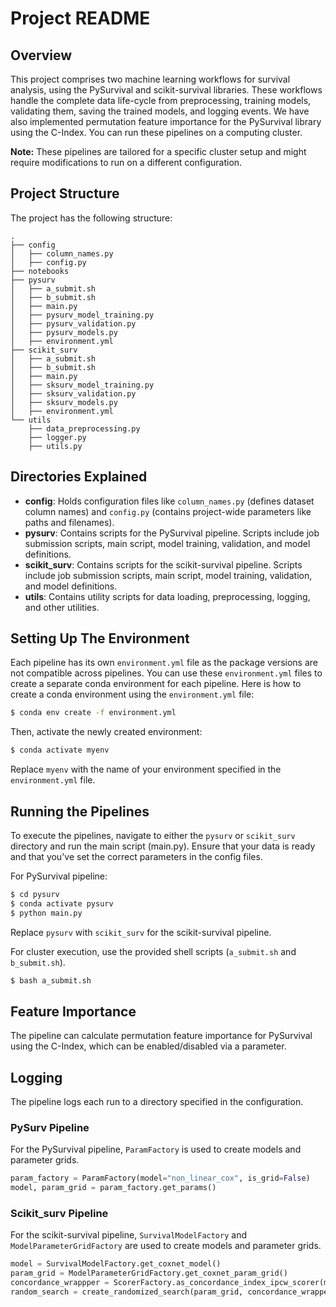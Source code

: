 # Project README

## Overview

This project comprises two machine learning workflows for survival analysis, using the PySurvival and scikit-survival libraries. These workflows handle the complete data life-cycle from preprocessing, training models, validating them, saving the trained models, and logging events. We have also implemented permutation feature importance for the PySurvival library using the C-Index. You can run these pipelines on a computing cluster.

**Note:** These pipelines are tailored for a specific cluster setup and might require modifications to run on a different configuration.

## Project Structure

The project has the following structure:

```
.
├── config
│   ├── column_names.py
│   ├── config.py
├── notebooks
├── pysurv
│   ├── a_submit.sh
│   ├── b_submit.sh
│   ├── main.py
│   ├── pysurv_model_training.py
│   ├── pysurv_validation.py
│   ├── pysurv_models.py
│   ├── environment.yml
├── scikit_surv
│   ├── a_submit.sh
│   ├── b_submit.sh
│   ├── main.py
│   ├── sksurv_model_training.py
│   ├── sksurv_validation.py
│   ├── sksurv_models.py
│   ├── environment.yml
└── utils
    ├── data_preprocessing.py
    ├── logger.py
    ├── utils.py
```

## Directories Explained

- **config**: Holds configuration files like `column_names.py` (defines dataset column names) and `config.py` (contains project-wide parameters like paths and filenames).
- **pysurv**: Contains scripts for the PySurvival pipeline. Scripts include job submission scripts, main script, model training, validation, and model definitions.
- **scikit_surv**: Contains scripts for the scikit-survival pipeline. Scripts include job submission scripts, main script, model training, validation, and model definitions.
- **utils**: Contains utility scripts for data loading, preprocessing, logging, and other utilities.

## Setting Up The Environment

Each pipeline has its own `environment.yml` file as the package versions are not compatible across pipelines. You can use these `environment.yml` files to create a separate conda environment for each pipeline. Here is how to create a conda environment using the `environment.yml` file:

```bash
$ conda env create -f environment.yml
```

Then, activate the newly created environment:

```bash
$ conda activate myenv
```
Replace `myenv` with the name of your environment specified in the `environment.yml` file.


## Running the Pipelines

To execute the pipelines, navigate to either the `pysurv` or `scikit_surv` directory and run the main script (main.py). Ensure that your data is ready and that you've set the correct parameters in the config files.

For PySurvival pipeline:

```bash
$ cd pysurv
$ conda activate pysurv
$ python main.py
```

Replace `pysurv` with `scikit_surv` for the scikit-survival pipeline.

For cluster execution, use the provided shell scripts (`a_submit.sh` and `b_submit.sh`).

```bash
$ bash a_submit.sh
```

## Feature Importance

The pipeline can calculate permutation feature importance for PySurvival using the C-Index, which can be enabled/disabled via a parameter.

## Logging

The pipeline logs each run to a directory specified in the configuration.


### PySurv Pipeline

For the PySurvival pipeline, `ParamFactory` is used to create models and parameter grids.

```python
param_factory = ParamFactory(model="non_linear_cox", is_grid=False)
model, param_grid = param_factory.get_params()
```

### Scikit_surv Pipeline

For the scikit-survival pipeline, `SurvivalModelFactory` and `ModelParameterGridFactory` are used to create models and parameter grids.

```python
model = SurvivalModelFactory.get_coxnet_model()
param_grid = ModelParameterGridFactory.get_coxnet_param_grid()
concordance_wrappper = ScorerFactory.as_concordance_index_ipcw_scorer(model, y_train)
random_search = create_randomized_search(param_grid, concordance_wrapper)
```
